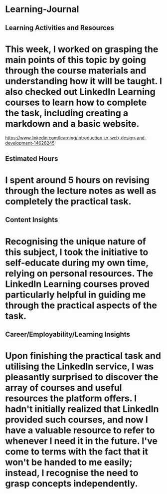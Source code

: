 # Learning-Journal
## Learning Activities and Resources

# This week, I worked on grasping the main points of this topic by going through the course materials and understanding how it will be taught. I also checked out LinkedIn Learning courses to learn how to complete the task, including creating a markdown and a basic website.
 https://www.linkedin.com/learning/introduction-to-web-design-and-development-14628245

## Estimated Hours 

# I spent around 5 hours on revising through the lecture notes as well as completely the practical task.

## Content Insights 

#  Recognising the unique nature of this subject, I took the initiative to self-educate during my own time, relying on personal resources. The LinkedIn Learning courses proved particularly helpful in guiding me through the practical aspects of the task.

## Career/Employability/Learning Insights

# Upon finishing the practical task and utilising the LinkedIn service, I was pleasantly surprised to discover the array of courses and useful resources the platform offers. I hadn't initially realized that LinkedIn provided such courses, and now I have a valuable resource to refer to whenever I need it in the future. I've come to terms with the fact that it won't be handed to me easily; instead, I recognise the need to grasp concepts independently.
